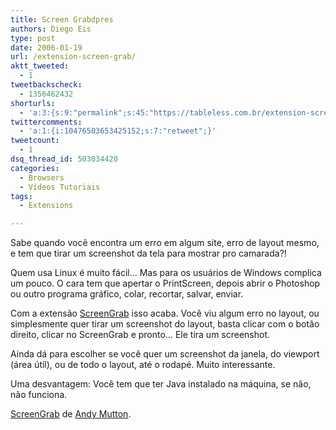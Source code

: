 ```yaml
---
title: Screen Grabdpres
authors: Diego Eis
type: post
date: 2006-01-19
url: /extension-screen-grab/
aktt_tweeted:
  - 1
tweetbackscheck:
  - 1356462432
shorturls:
  - 'a:3:{s:9:"permalink";s:45:"https://tableless.com.br/extension-screen-grab";s:7:"tinyurl";s:26:"https://tinyurl.com/42z6dmc";s:4:"isgd";s:19:"https://is.gd/zAFH08";}'
twittercomments:
  - 'a:1:{i:10476503653425152;s:7:"retweet";}'
tweetcount:
  - 1
dsq_thread_id: 503034420
categories:
  - Browsers
  - Vídeos Tutoriais
tags:
  - Extensions

---
```

Sabe quando você encontra um erro em algum site, erro de layout mesmo, e tem que tirar um screenshot da tela para mostrar pro camarada?!
  
Quem usa Linux é muito fácil&#8230; Mas para os usuários de Windows complica um pouco. O cara tem que apertar o PrintScreen, depois abrir o Photoshop ou outro programa gráfico, colar, recortar, salvar, enviar.
  
Com a extensão [ScreenGrab][1] isso acaba. Você viu algum erro no layout, ou simplesmente quer tirar um screenshot do layout, basta clicar com o botão direito, clicar no ScreenGrab e pronto&#8230; Ele tira um screenshot.

<!--more-->Ainda dá para escolher se você quer um screenshot da janela, do viewport (área útil), ou de todo o layout, até o rodapé. Muito interessante.


  
Uma desvantagem: Você tem que ter Java instalado na máquina, se não, não funciona.

[ScreenGrab][1] de [Andy Mutton][2].

 [1]: https://addons.mozilla.org/extensions/moreinfo.php?id=1146&application=firefox
 [2]: https://addons.mozilla.org/extensions/authorprofiles.php?application=firefox&id=5266